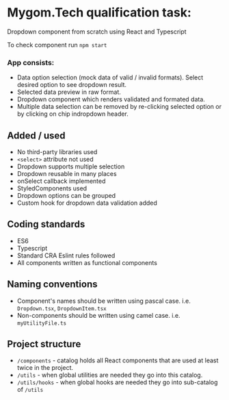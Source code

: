 # Mygom.Tech qualification task:

Dropdown component from scratch using React and Typescript

To check component run `npm start`

### App consists:
- Data option selection (mock data of valid / invalid formats). Select desired option to see dropdown result.
- Selected data preview in raw format.
- Dropdown component which renders validated and formated data.
- Multiple data selection can be removed by re-clicking selected option or by clicking on chip indropdown header. 

## Added / used
- No third-party libraries used
- `<select>` attribute not used
- Dropdown supports multiple selection
- Dropdown reusable in many places
- onSelect callback implemented
- StyledComponents used
- Dropdown options can be grouped
- Custom hook for dropdown data validation added

## Coding standards
- ES6
- Typescript
- Standard CRA Eslint rules followed
- All components written as functional components

## Naming conventions
- Component's names should be written using pascal case. i.e. `Dropdown.tsx`, `DropdownItem.tsx`
- Non-components should be written using camel case. i.e. `myUtilityFile.ts`

## Project structure
- `/components` - catalog holds all React components that are used at least twice in the project.
- `/utils` - when global utilities are needed they go into this catalog.
- `/utils/hooks` - when global hooks are needed they go into sub-catalog of `/utils`

